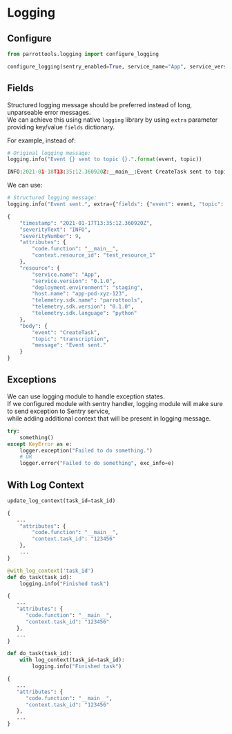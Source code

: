 # Logging

## Configure
```python
from parrottools.logging import configure_logging

configure_logging(sentry_enabled=True, service_name="App", service_version="0.1.0", deployment_env="staging")
```

## Fields

Structured logging message should be preferred instead of long, unparseable error messages. <br>
We can achieve this using native `logging` library by using `extra` parameter providing key/value `fields` dictionary.

For example, instead of:
```python
# Original logging message:
logging.info("Event {} sent to topic {}.".format(event, topic))

INFO:2021-01-18T13:35:12.360920Z:__main__:Event CreateTask sent to topic transcription.
```

We can use:
```python
# Structured logging message:
logging.info("Event sent.", extra={"fields": {"event": event, "topic": topic}})

{
    "timestamp": "2021-01-17T13:35:12.360920Z",
    "severityText": "INFO",
    "severityNumber": 9,
    "attributes": {
        "code.function": "__main__",
        "context.resource_id": "test_resource_1"
    },
    "resource": {
        "service.name": "App",
        "service.version": "0.1.0",
        "deployment.environment": "staging",
        "host.name": "app-pod-xyz-123",
        "telemetry.sdk.name": "parrottools",
        "telemetry.sdk.version": "0.1.0",
        "telemetry.sdk.language": "python"
    },
    "body": {
        "event": "CreateTask",
        "topic": "transcription",
        "message": "Event sent."
    }
}
```

## Exceptions
We can use logging module to handle exception states. <br>
If we configured module with sentry handler, logging module will make sure to send exception to Sentry service, <br>
while adding additional context that will be present in logging message.

```python
try:
    something()
except KeyError as e:
    logger.exception("Failed to do something.")
    # OR
    logger.error("Failed to do something", exc_info=e)
```

## With Log Context

```python
update_log_context(task_id=task_id)

{
   ...
    "attributes": {
        "code.function": "__main__",
        "context.task_id": "123456"
    },
    ...
}
```

```python
@with_log_context('task_id')
def do_task(task_id):
    logging.info("Finished task")

{
   ...
   "attributes": {
      "code.function": "__main__",
      "context.task_id": "123456"
   },
   ...
}
```

```python
def do_task(task_id):
    with log_context(task_id=task_id):
        logging.info("Finished task")

{
   ...
   "attributes": {
      "code.function": "__main__",
      "context.task_id": "123456"
   },
   ...
}
```
